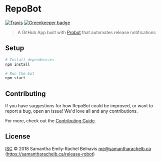 # RepoBot
[![Travis](https://img.shields.io/travis/samantharachelb/repobot.svg?style=flat-square)](https://travis-ci.com/samantharachelb/repobot) [![Greenkeeper badge](https://badges.greenkeeper.io/samantharachelb/release-robot.svg)](https://greenkeeper.io/)


> A GitHub App built with [Probot](https://github.com/probot/probot) that automates
> release notifications

## Setup

```sh
# Install dependencies
npm install

# Run the bot
npm start
```

## Contributing

If you have suggestions for how RepoBot could be improved, or want to report a bug, open an issue! We'd love all and any contributions.

For more, check out the [Contributing Guide](CONTRIBUTING.md).

## License

[ISC](LICENSE) © 2018 Samantha Emily-Rachel Belnavis <me@samantharachelb.ca> (https://samantharachelb.ca/release-robot)
